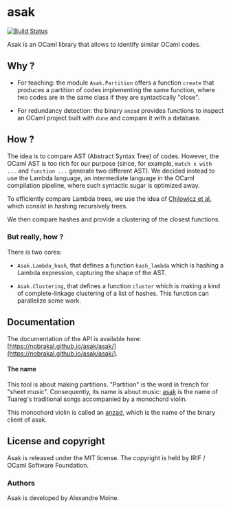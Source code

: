 # asak

[![Build Status](https://travis-ci.com/nobrakal/asak.svg?branch=master)](https://travis-ci.com/nobrakal/asak)

Asak is an OCaml library that allows to identify similar OCaml codes.

## Why ?

* For teaching: the module `Asak.Partition` offers a function `create` that produces a partition of codes implementing the same function, where two codes are in the same class if they are syntactically "close".

* For redundancy detection: the binary `anzad` provides functions to inspect an OCaml project built with `dune` and compare it with a database.

## How ?

The idea is to compare AST (Abstract Syntax Tree) of codes. However, the OCaml AST is too rich for our purpose (since, for example, `match x with ...` and `function ...` generate two different AST). We decided instead to use the Lambda language, an intermediate language in the OCaml compilation pipeline, where such syntactic sugar is optimized away.

To efficiently compare Lambda trees, we use the idea of [Chilowicz et al.](http://igm.univ-mlv.fr/~chilowi/research/syntax_tree_fingerprinting/syntax_tree_fingerprinting_ICPC09.default_pdf.pdf) which consist in hashing recursively trees.

We then compare hashes and provide a clustering of the closest functions.

### But really, how ?

There is two cores:

* `Asak.Lambda_hash`, that defines a function `hash_lambda` which is hashing a Lambda expression, capturing the shape of the AST.

* `Asak.Clustering`, that defines a function `cluster` which is making a kind of complete-linkage clustering of a list of hashes. This function can parallelize some work.

## Documentation

The documentation of the API is available here: [https://nobrakal.github.io/asak/asak/](https://nobrakal.github.io/asak/asak/).

#### The name

This tool is about making partitions. "Partition" is the word in french for "sheet music". Consequently, its name is about music: [asak](https://en.wikipedia.org/wiki/Tuareg_people#Music) is the name of Tuareg's traditional songs accompanied by a monochord violin.

This monochord violin is called an [anzad](https://en.wikipedia.org/wiki/Imzad), which is the name of the binary client of asak.

## License and copyright

Asak is released under the MIT license. The copyright is held by IRIF / OCaml Software Foundation.

### Authors

Asak is developed by Alexandre Moine.
